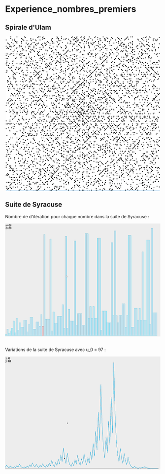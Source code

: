 # Experience_nombres_premiers

## Spirale d'Ulam

<div align="center">
<img
  src="https://github.com/ValentinLe/Experience_nombres_premiers/blob/master/java/screenshots/spirale_ulam.png" width="500" height="500" alt="demo">
</div>

## Suite de Syracuse

Nombre de d'itération pour chaque nombre dans la suite de Syracuse :
<div align="center">
<img src="https://github.com/ValentinLe/Experience_nombres_premiers/blob/master/java/screenshots/demo_numbers.gif" width="700" height="366.05" alt="demo">
</div>

<br/>

Variations de la suite de Syracuse avec u_0 = 97 :
<div align="center">
<img src="https://github.com/ValentinLe/Experience_nombres_premiers/blob/master/java/screenshots/demo_variations.gif" width="700" height="366.05" alt="demo">
</div>
